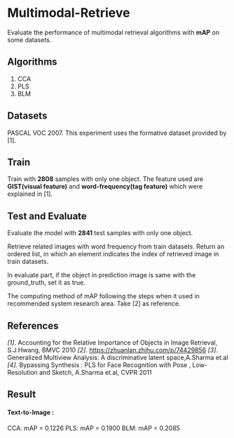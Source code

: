 # Multimodal-Retrieve

Evaluate the performance of multimodal retrieval algorithms with **mAP** on some datasets.

## Algorithms

1. CCA
2. PLS
3. BLM

## Datasets

PASCAL VOC 2007. This experiment uses the formative dataset provided by [1].

## Train

Train with **2808** samples with only one object. The feature used are **GIST(visual feature)** and **word-frequency(tag feature)** which were explained in [1]. 

## Test and Evaluate

Evaluate the model with **2841** test samples with only one object. 

Retrieve related images with word frequency from train datasets. Return an ordered list, in which an element indicates the index of retrieved image in train datasets.

In evaluate part, if the object in prediction image is same with the ground_truth, set it as true.

The computing method of mAP following the steps when it used in recommended system research area. Take [2] as reference.

## References

*[1]*. Accounting for the Relative Importance of Objects in Image Retrieval, S.J.Hwang, BMVC 2010
*[2]*. https://zhuanlan.zhihu.com/p/74429856 
*[3]*. Generalized Multiview Analysis: A discriminative latent space,A.Sharma et.al
*[4]*. Bypassing Synthesis : PLS for Face Recognition with Pose , Low-Resolution and Sketch, A.Sharma et.al, CVPR 2011

##  Result

#### Text-to-Image :
CCA: mAP = 0.1226
PLS: mAP = 0.1900
BLM: mAP = 0.2085
